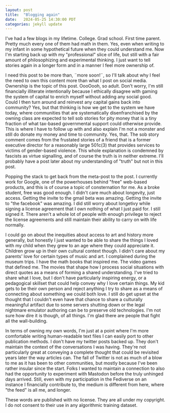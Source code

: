 ```yaml
---
layout: post
title:  "Blogging again"
date:   2024-05-25 14:30:00 PDT
categories: jekyll update
---
```

I've had a few blogs in my lifetime. College. Grad school. First time parent. Pretty much every one of them had math in them.
Yes, even when writing to my infant in some hypothetical future when they could understand me.
Now I'm starting back up with my "professional" slice of life, but still with a fair amount of philosophizing and experimental thinking.
I just want to tell stories again in a longer form and in a manner I feel more ownership of.

I need this post to be more than, ¨more soon!¨, so I'll talk about why I feel the need to own this content more than what I post on social media.
Ownership is the topic of this post. OooOooh, so adult.
Don't worry, I'm still financially illiterate intentionally because I ethically disagree with gaming the system of capital to enrich myself without adding any social good.
Could I then turn around and reinvest any capital gains back into community?
Yes, but that thinking is how we get to the system we have today, where communities that are systematically disenfranchised by the owning class are expected to tell sob stories for pity money that is a tiny fraction of what tax-based governmental support could otherwise provide.
This is where I have to follow up with and also explain I'm not a monster and still do donate my money and time to community. Yes, that.
The sob story comment comes from the frustated stories of a friend that is a former executive director for a reasonably large 501c(3) that provides services to victims of gender-based violence.
This whole explanation is condemned by fascists as virtue signalling, and of course the truth is in neither extreme.
I'll probably have a post later about my understanding of "truth" but not in this post.

Popping the stack to get back from the meta-post to the post.
I currently work for Google, one of the powerhouses behind "free" web-based products, and this is of course a topic of consternation for me.
As a broke student, free was good enough. I didn't care much about longevity, just access.
Getting the invite to the gmail beta was amazing.
Getting the invite to "the facebook" was amazing.
I did still worry about longetivy while signing a license agreement that I own nothing of what I just paid for. I still signed it.
There aren't a whole lot of people with enough privilege to reject the license agreements and still maintain their ability to carry on with life normally.

I could go on about the inequities about access to art and history more generally, but honestly I just wanted to be able to share the things I loved with my child when they grew to an age where they could appreciate it.
Children grow up in their own cultural context though. I didn't care about my parents' love for certain types of music and art. I complained during the museum trips.
I have the math books that inspired me. The video games that defined me. The movies that shape how I process social situations with direct quotes as a means of forming a shared understanding.
I've tried to share what I love, but I don't have particularly inspiring energy, or a pedagogical skillset that could help convey why I love certain things.
My kid gets to be their own person and reject anything I try to share as a means of connecting about something we could both love.
I still do get upset at the thought that I couldn't even have that chance to share a culturally meaningful artifact due to some servers shutting down or the legal nightmare emulator authoring can be to preserve old technologies.
I'm not sure how dire it is though, of all things. I'm glad there are people that fight all the wall-building.

In terms of owning my own words, I'm just at a point where I'm more comfortable writing human-readable text files I can easily port to other publication methods.
I don't have my twitter posts backed up. They don't maintain the context of the conversations I was having. They're not particularly great at conveying a complete thought that could be revisited years later the way articles can.
The fall of Twitter is not as much of a blow to me as it has been to other communities, but mostly because I've been rather insular since the start.
Folks I wanted to maintain a connection to also had the opportunity to experiment with Mastodon before the truly unhinged days arrived.
Still, even with my participation in the Fediverse on an instance I financially contribute to, the medium is different from here, where "the feed" is all me, and longer.

These words are published with no license. They are all under my copyright. I do not consent to their use in any algorithmic training dataset.
